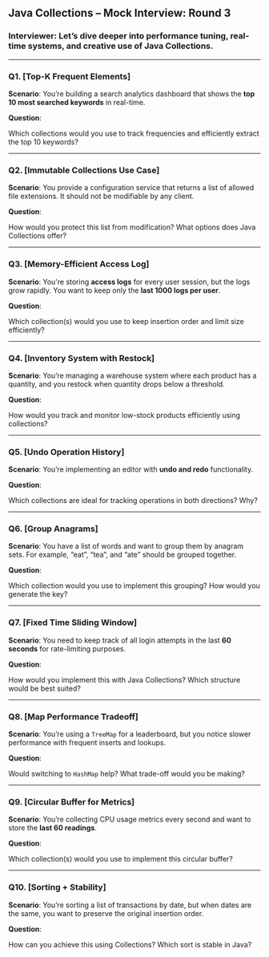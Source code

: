 ## **Java Collections – Mock Interview: Round 3**

### **Interviewer:** Let’s dive deeper into performance tuning, real-time systems, and creative use of Java Collections.

---

### **Q1. [Top-K Frequent Elements]**

**Scenario**: You’re building a search analytics dashboard that shows the **top 10 most searched keywords** in real-time.

**Question**:

Which collections would you use to track frequencies and efficiently extract the top 10 keywords?

---

### **Q2. [Immutable Collections Use Case]**

**Scenario**: You provide a configuration service that returns a list of allowed file extensions. It should not be modifiable by any client.

**Question**:

How would you protect this list from modification? What options does Java Collections offer?

---

### **Q3. [Memory-Efficient Access Log]**

**Scenario**: You're storing **access logs** for every user session, but the logs grow rapidly. You want to keep only the **last 1000 logs per user**.

**Question**:

Which collection(s) would you use to keep insertion order and limit size efficiently?

---

### **Q4. [Inventory System with Restock]**

**Scenario**: You’re managing a warehouse system where each product has a quantity, and you restock when quantity drops below a threshold.

**Question**:

How would you track and monitor low-stock products efficiently using collections?

---

### **Q5. [Undo Operation History]**

**Scenario**: You’re implementing an editor with **undo and redo** functionality.

**Question**:

Which collections are ideal for tracking operations in both directions? Why?

---

### **Q6. [Group Anagrams]**

**Scenario**: You have a list of words and want to group them by anagram sets. For example, “eat”, “tea”, and “ate” should be grouped together.

**Question**:

Which collection would you use to implement this grouping? How would you generate the key?

---

### **Q7. [Fixed Time Sliding Window]**

**Scenario**: You need to keep track of all login attempts in the last **60 seconds** for rate-limiting purposes.

**Question**:

How would you implement this with Java Collections? Which structure would be best suited?

---

### **Q8. [Map Performance Tradeoff]**

**Scenario**: You’re using a `TreeMap` for a leaderboard, but you notice slower performance with frequent inserts and lookups.

**Question**:

Would switching to `HashMap` help? What trade-off would you be making?

---

### **Q9. [Circular Buffer for Metrics]**

**Scenario**: You’re collecting CPU usage metrics every second and want to store the **last 60 readings**.

**Question**:

Which collection(s) would you use to implement this circular buffer?

---

### **Q10. [Sorting + Stability]**

**Scenario**: You’re sorting a list of transactions by date, but when dates are the same, you want to preserve the original insertion order.

**Question**:

How can you achieve this using Collections? Which sort is stable in Java?
